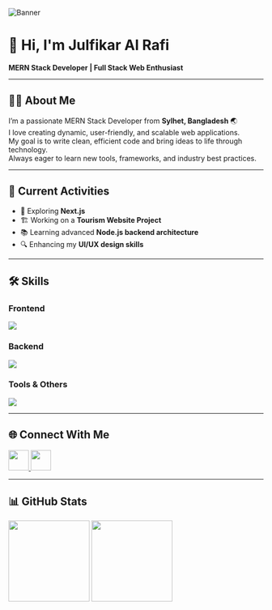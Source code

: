 <!-- Banner -->
![Banner](https://i.ibb.co.com/QFtKJPbJ/Blue-Purple-Orange-Cartoon-Playful-Web-Software-Development-Announcement-Banner.png)

# 👋 Hi, I'm **Julfikar Al Rafi**  
**MERN Stack Developer | Full Stack Web Enthusiast**  

---

## 🧑‍💻 About Me
I’m a passionate MERN Stack Developer from **Sylhet, Bangladesh** 🌏  
I love creating dynamic, user-friendly, and scalable web applications.  
My goal is to write clean, efficient code and bring ideas to life through technology.  
Always eager to learn new tools, frameworks, and industry best practices.  

---

## 🚀 Current Activities
- 🌱 Exploring **Next.js**
- 🏗 Working on a **Tourism Website Project**
- 📚 Learning advanced **Node.js backend architecture**
- 🔍 Enhancing my **UI/UX design skills**

---

## 🛠 Skills

### **Frontend**
<p>
<img src="https://skillicons.dev/icons?i=html,css,tailwind,js,react,nextjs" />
</p>

### **Backend**
<p>
<img src="https://skillicons.dev/icons?i=nodejs,express,mongodb" />
</p>

### **Tools & Others**
<p>
<img src="https://skillicons.dev/icons?i=git,github,vscode,postman" />
</p>

---

## 🌐 Connect With Me
<p>
<a href="https://github.com/JulfikarRafi" target="_blank">
<img src="https://skillicons.dev/icons?i=github" width="40" />
</a>
<a href="https://www.linkedin.com/in/julfikarrafi/" target="_blank">
<img src="https://skillicons.dev/icons?i=linkedin" width="40" />
</a>
</p>

---

## 📊 GitHub Stats
<p>
<img src="https://github-readme-stats.vercel.app/api?username=JulfikarRafi&show_icons=true&theme=tokyonight" height="160" />
<img src="https://github-readme-stats.vercel.app/api/top-langs/?username=JulfikarRafi&layout=compact&theme=tokyonight" height="160" />
</p>

